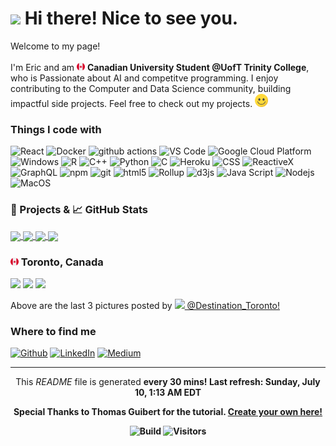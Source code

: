 <h1><img src="https://emojis.slackmojis.com/emojis/images/1531849430/4246/blob-sunglasses.gif?1531849430" width="30"/> Hi there! Nice to see you.</h1>

<p>Welcome to my page! </br></br> I'm Eric and am <img src='./Images/canada.svg' width="13"/> <b>Canadian University Student @UofT Trinity College</b>, who is Passionate about AI and competitve programming. I enjoy contributing to the Computer and Data Science community, building impactful side projects. 
Feel free to check out my projects. <img src='./Images/smile.svg' width="21"/> </p>

<h3>Things I code with</h3>

<p>
  <img alt="React" src="https://img.shields.io/badge/-React-45b8d8?style=flat-square&logo=react&logoColor=white" />
  <img alt="Docker" src="https://img.shields.io/badge/-Docker-46a2f1?style=flat-square&logo=docker&logoColor=white" />
  <img alt="github actions" src="https://img.shields.io/badge/-Github_Actions-2088FF?style=flat-square&logo=github-actions&logoColor=white" />
  <img alt="VS Code" src="https://img.shields.io/badge/-VS_Code-007ACC?style=flat-square&logo=visual-studio-code&logoColor=white" /> 
  <img alt="Google Cloud Platform" src="https://img.shields.io/badge/-Google_Cloud_Platform-1a73e8?style=flat-square&logo=google-cloud&logoColor=white" />
  <img alt="Windows" src="https://img.shields.io/badge/-Windows-0078D6?style=flat-square&logo=windows&logoColor=white" />
  <img alt="R" src="https://img.shields.io/badge/-R-276DC3?style=flat-square&logo=r&logoColor=white" />
  <img alt="C++" src="https://img.shields.io/badge/-C++-00599C?style=flat-square&logo=c%2B%2B&logoColor=white" />
  <img alt="Python" src="https://img.shields.io/badge/-Python-3776AB?style=flat-square&logo=python&logoColor=white" />
  <img alt="C" src="https://img.shields.io/badge/-C-5849BE?style=flat-square&logo=c&logoColor=white" />
  <img alt="Heroku" src="https://img.shields.io/badge/-Heroku-430098?style=flat-square&logo=heroku&logoColor=white" />
  <img alt="CSS" src="https://img.shields.io/badge/-CSS-764ABC?style=flat-square&logo=CSS3&logoColor=white" />
  <img alt="ReactiveX" src="https://img.shields.io/badge/-RxJs-B7178C?style=flat-square&logo=reactivex&logoColor=white" />
  <img alt="GraphQL" src="https://img.shields.io/badge/-GraphQL-E10098?style=flat-square&logo=graphql&logoColor=white" />
  <img alt="npm" src="https://img.shields.io/badge/-NPM-CB3837?style=flat-square&logo=npm&logoColor=white" />
  <img alt="git" src="https://img.shields.io/badge/-Git-F05032?style=flat-square&logo=git&logoColor=white" />
  <img alt="html5" src="https://img.shields.io/badge/-HTML5-E34F26?style=flat-square&logo=html5&logoColor=white" />
  <img alt="Rollup" src="https://img.shields.io/badge/-Rollup-EC4A3F?style=flat-square&logo=rollup.js&logoColor=white" />
  <img alt="d3js" src="https://img.shields.io/badge/-D3.js-F9A03C?style=flat-square&logo=d3.js&logoColor=white" />
  <img alt="Java Script" src="https://img.shields.io/badge/-Java_Script-F7DF1E?style=flat-square&logo=javascript&logoColor=white" />
  <img alt="Nodejs" src="https://img.shields.io/badge/-Nodejs-43853d?style=flat-square&logo=Node.js&logoColor=white" />
  <img alt="MacOS" src="https://img.shields.io/badge/-MacOS-000000?style=flat-square&logo=MacOS&logoColor=white" />
</p>

<h3>🎁 Projects & 📈 GitHub Stats</h3>

<a href="https://github.com/EricKarpovits/">
  <img align="center" src="https://github-readme-stats.vercel.app/api/top-langs/?username=EricKarpovits&html&title_color=ffffff&text_color=c9cacc&icon_color=2bbc8a&bg_color=1d1f21" />
</a>

<a href="https://github.com/EricKarpovits/">
  <img align="center" src="https://github-readme-stats.vercel.app/api?username=EricKarpovits&hide=issues&show_icons=true&line_height=27&count_private=true&title_color=ffffff&text_color=c9cacc&icon_color=2bbc8a&bg_color=1d1f21" />
</a>

<a href="https://github.com/EricKarpovits/Big-Data-Challenge-2020-2021">
  <img align="center" src="https://github-readme-stats.vercel.app/api/pin/?username=EricKarpovits&repo=Big-Data-Challenge-2020-2021&title_color=ffffff&text_color=c9cacc&icon_color=2bbc8a&bg_color=1d1f21" />
</a>

<a href="https://github.com/EricKarpovits/Graphical-Sorting-Tool">
  <img align="center" src="https://github-readme-stats.vercel.app/api/pin/?username=EricKarpovits&repo=Sorting-Visualizer-Tool&title_color=ffffff&text_color=c9cacc&icon_color=2bbc8a&bg_color=1d1f21" />
</a>

<h3> <img src='./Images/canada.svg' width="13"/> Toronto, Canada</h3>
<p><img width="200" src="https:&#x2F;&#x2F;cdn1.picuki.com&#x2F;hosted-by-instagram&#x2F;q&#x3D;0exhNuNYnjBcaS3SYdxKjf8K3+1yWgxSZ60STLepjSVmIR1vLHOapZA0mpCj4yRwKwVlASuRYz1p5okiUlxTAj15PkLcSbyATjxd6KmaUO2nvDFh8Z5ilLowK3EXZn6o9McpUGCpNWwSDv5PHL%7C%7Clo7gX5vrmbCgEojeSKrVGnGZTjse3TO9%7C%7C2pYf5%7C%7CHSv1izv9QpcmkazXgpdAd4+pvlpDk1VOCtIc17q7VySKNBhsYduKK%7C%7C1Sa8H2QkaHp%7C%7CECKet8XCkONFui3rSzY57zz2F%7C%7Cx9EEIdvlqztEsOs90ZnJbvIoBqyt8A6PfdaE84GWlvqklPspK5xw7KSkGI%7C%7CmIUwGPRn+T8J7gprsigdcy8YeT4yTbWN6PmLo12DSMJVKjfQW2OMOKyL%7C%7C96x4lmMfV6hmuiwBPkJIX%7C%7ChBBmQjpP3mLZL7QhFd%7C%7CMgpCq8UjDiznT9wU9lpTo" /> <img width="200" src="https:&#x2F;&#x2F;cdn1.picuki.com&#x2F;hosted-by-instagram&#x2F;q&#x3D;0exhNuNYnjBcaS3SYdxKjf8K3+1yWg9SZ60STLepjSVmIR1vLHOapZA0mpCj4yRwKwVlASuRYz1p5oosV1tUAj19PU3aT7WIRDpd7K+dU+bN0Txu9ZVgl7cxL3YfZnKt88ckUQmYdSgIGaYDG7uo%7C%7CesJ%7C%7CvvwaD4FuDeaNOUtzCVG%7C%7CMm0X51wmcRm3ayEv0PxtpcyKzNe92U1aUUpuo6X+HQJWPr5PN1gpKZlR7pCicgIrdDgmBq7EHl3Kj4tUQ+RubTOl+1epAT+IAdo6kqmXaYaFxQbqmeMnlA0toFzqaekMN1A3twZkIH2CmUEXTE86kEon5zgx3PySVTxxVtA5WjQ++aDX8sUlMz5KOLFQ96w%7C%7Cwn4WbnvJoh7eCkZCNbZamz4NaOuAI5Wk9YZTtwe9n%7C%7Ck1ECCerPLzxp1WWJIhTLTXw&#x3D;&#x3D;" /> <img width="200" src="https:&#x2F;&#x2F;cdn1.picuki.com&#x2F;hosted-by-instagram&#x2F;q&#x3D;0exhNuNYnjBcaS3SYdxKjf8K3+1yWg9SZ60STLepjSVmIR1vLHOapZA0mpCj4yRwKwVlASuRYz1p5okrWVlUDT1%7C%7COkLcSbaASj5S6q+YUuvN2zdl9J5lkrcwLHAeZHSu9McuOzjYMTIfQeoEH%7C%7Cb2rvUV8fnwazMFuDSXNOUtzCVG%7C%7CMm0X51wm8Qf8fTT0FOzv9R3GzNJzWM1eVorrdPOrzQeEfjxKp059+90QrkFhNQR6uj8mij2EmInPVFwFA+cu5+czr5Twxzmdwo382L6Y5wNPVpHlk+PsDcQitQhm52oPcto3fNlkILRSDYqWE5KhjVP1pe+lX6aJTXv0EsPkzDs44eOefsVhbL+IquSce3x5SfZVL%7C%7CrLu1cSEhfCPj8W1XvdKLkPfxmkpoXRMdXwBi69VvrJpPWiDAhUXN1jTe0H5t0Hqqfwqn8oQ&#x3D;&#x3D;" /></p>
<p>Above are the last 3 pictures posted by <a href="https://www.instagram.com/destination_toronto/" target="_blank"><img src="https://upload.wikimedia.org/wikipedia/commons/thumb/e/e7/Instagram_logo_2016.svg/1024px-Instagram_logo_2016.svg.png" width="20"/> @Destination_Toronto!</a><br/></p>
<h3>Where to find me</h3>
<p><a href="https://github.com/erickarpovits" target="_blank"><img alt="Github" src="https://img.shields.io/badge/GitHub-%2312100E.svg?&style=for-the-badge&logo=Github&logoColor=white" /></a> <a href="https://www.linkedin.com/in/eric-karpovits/" target="_blank"><img alt="LinkedIn" src="https://img.shields.io/badge/linkedin-%230077B5.svg?&style=for-the-badge&logo=linkedin&logoColor=white" /></a> <a href="https://medium.com/@erickarpovits" target="_blank"><img alt="Medium" src="https://img.shields.io/badge/medium-%2312100E.svg?&style=for-the-badge&logo=medium&logoColor=white" /></a>
</p>

------------
<p align="center">This <i>README</i> file is generated <b>every 30 mins!<b/> Last refresh: Sunday, July 10, 1:13 AM EDT</p>
<p align="center">Special Thanks to Thomas Guibert for the tutorial. <a href="https://medium.com/@th.guibert/how-to-create-a-self-updating-readme-md-for-your-github-profile-f8b05744ca91">Create your own here!</a></p>
<p align="center"> <img alt="Build" src="https://img.shields.io/github/workflow/status/erickarpovits/erickarpovits/README%20build" /> <img alt="Visitors" src="https://visitor-badge.glitch.me/badge?page_id=erickarpovits" /> </p>
